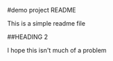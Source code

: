 #demo project README

This is a simple readme file

##HEADING 2

I hope this isn't much of a problem